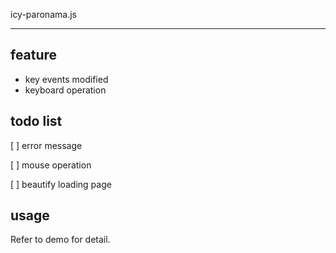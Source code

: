 icy-paronama.js

----

## feature

* key events modified
* keyboard operation


## todo list

[ ] error message

[ ] mouse operation

[ ] beautify loading page


## usage

Refer to demo for detail.